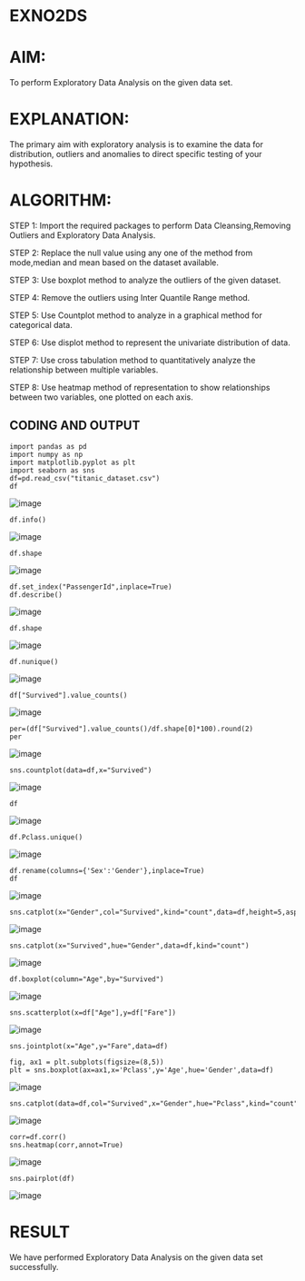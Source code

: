 # EXNO2DS
# AIM:

To perform Exploratory Data Analysis on the given data set.
      
# EXPLANATION:
  The primary aim with exploratory analysis is to examine the data for distribution, outliers and anomalies to direct specific testing of your hypothesis.
  
# ALGORITHM:
STEP 1: Import the required packages to perform Data Cleansing,Removing Outliers and Exploratory Data Analysis.

STEP 2: Replace the null value using any one of the method from mode,median and mean based on the dataset available.

STEP 3: Use boxplot method to analyze the outliers of the given dataset.

STEP 4: Remove the outliers using Inter Quantile Range method.

STEP 5: Use Countplot method to analyze in a graphical method for categorical data.

STEP 6: Use displot method to represent the univariate distribution of data.

STEP 7: Use cross tabulation method to quantitatively analyze the relationship between multiple variables.

STEP 8: Use heatmap method of representation to show relationships between two variables, one plotted on each axis.

## CODING AND OUTPUT
```
import pandas as pd
import numpy as np
import matplotlib.pyplot as plt
import seaborn as sns  
df=pd.read_csv("titanic_dataset.csv")
df
```

![image](https://github.com/user-attachments/assets/57d2403a-ac02-4a52-a7f3-998b47222dd3)

```
df.info()
```

![image](https://github.com/user-attachments/assets/45f39a69-bbc4-4e0e-93b6-ab8ecdce054d)

```
df.shape
```

![image](https://github.com/user-attachments/assets/4a199900-8205-486f-9b20-7d2693b14dae)

```
df.set_index("PassengerId",inplace=True)
df.describe()
```

![image](https://github.com/user-attachments/assets/c176f553-3c3b-4e91-ab5f-aaff5da38a22)

```
df.shape
```

![image](https://github.com/user-attachments/assets/e4039b26-f761-4ea8-b51f-3f9450b8c618)

```
df.nunique()
```

![image](https://github.com/user-attachments/assets/1cd701de-42fe-4f12-8ed4-2a6156c1dd8c)

```
df["Survived"].value_counts()
```

![image](https://github.com/user-attachments/assets/a402822e-1868-4e21-8011-d61131ddc32f)

```
per=(df["Survived"].value_counts()/df.shape[0]*100).round(2)
per
```

![image](https://github.com/user-attachments/assets/f9883ae8-d4ad-488d-a1f4-c4db24e289ea)


```
sns.countplot(data=df,x="Survived")
```

![image](https://github.com/user-attachments/assets/90f0d1b5-dbcb-4f01-b2e4-1cacbd6e9426)

```
df
```

![image](https://github.com/user-attachments/assets/4e89bac9-83a8-415c-892c-5055d42f18f3)

```
df.Pclass.unique()
```

![image](https://github.com/user-attachments/assets/0036bbaa-babd-4ceb-bbe6-e102df009760)

```
df.rename(columns={'Sex':'Gender'},inplace=True)
df
```

![image](https://github.com/user-attachments/assets/bdc2abf1-1afe-45d5-9b25-0491e354b2bd)

```
sns.catplot(x="Gender",col="Survived",kind="count",data=df,height=5,aspect=.7)
```

![image](https://github.com/user-attachments/assets/a7bd77e8-b274-4a51-82ce-baa2820bca48)

```
sns.catplot(x="Survived",hue="Gender",data=df,kind="count")
```

![image](https://github.com/user-attachments/assets/ab6f6026-c431-47c1-87d8-95acff948213)

```
df.boxplot(column="Age",by="Survived")
```

![image](https://github.com/user-attachments/assets/25b7b944-8c81-43b8-be12-c14fcabab2cf)

```
sns.scatterplot(x=df["Age"],y=df["Fare"])
```

![image](https://github.com/user-attachments/assets/8a463bcd-8f73-4b84-a940-e05bd1780304)

```
sns.jointplot(x="Age",y="Fare",data=df)
```


```
fig, ax1 = plt.subplots(figsize=(8,5))
plt = sns.boxplot(ax=ax1,x='Pclass',y='Age',hue='Gender',data=df)
```

![image](https://github.com/user-attachments/assets/6e52d49f-4b46-4445-8532-896a94f20813)

```
sns.catplot(data=df,col="Survived",x="Gender",hue="Pclass",kind="count")
```

![image](https://github.com/user-attachments/assets/02025dab-c66e-43f2-a74d-80fa8c6ab6fa)

```
corr=df.corr()
sns.heatmap(corr,annot=True)
```

![image](https://github.com/user-attachments/assets/8782f51a-654e-42c3-9f75-7d7b2cd73989)

```
sns.pairplot(df)
```

![image](https://github.com/user-attachments/assets/daef3d3f-3108-4f2a-896b-f6121952d4dc)

# RESULT

We have performed Exploratory Data Analysis on the given data set successfully.
